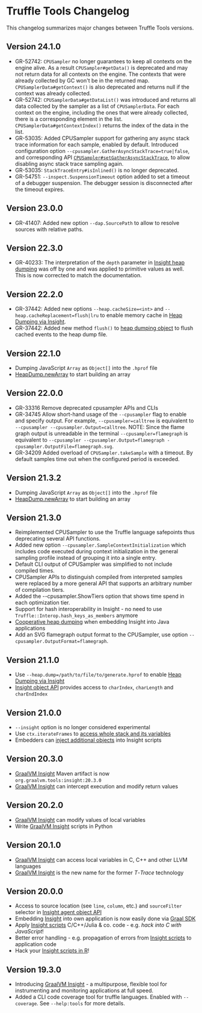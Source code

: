 # Truffle Tools Changelog

This changelog summarizes major changes between Truffle Tools versions.

## Version 24.1.0
* GR-52742: `CPUSampler` no longer guarantees to keep all contexts on the engine alive. As a result `CPUSampler#getData()` is deprecated and may not return data for all contexts on the engine. The contexts that were already collected by GC won't be in the returned map. `CPUSamplerData#getContext()` is also deprecated and returns null if the context was already collected.
* GR-52742: `CPUSamplerData#getDataList()` was introduced and returns all data collected by the sampler as a list of `CPUSamplerData`. For each context on the engine, including the ones that were already collected, there is a corresponding element in the list. `CPUSamplerData#getContextIndex()` returns the index of the data in the list.
* GR-53035: Added CPUSampler support for gathering any async stack trace information for each sample, enabled by default. Introduced configuration option `--cpusampler.GatherAsyncStackTrace=true|false`, and corresponding API [`CPUSampler#setGatherAsyncStackTrace`](https://www.graalvm.org/tools/javadoc/com/oracle/truffle/tools/profiler/CPUSampler.html#setGatherAsyncStackTrace(boolean)), to allow disabling async stack trace sampling again.
* GR-53035: `StackTraceEntry#isInlined()` is no longer deprecated.
* GR-54751: `--inspect.SuspensionTimeout` option added to set a timeout of a debugger suspension. The debugger session is disconnected after the timeout expires.

## Version 23.0.0
* GR-41407: Added new option `--dap.SourcePath` to allow to resolve sources with relative paths.

## Version 22.3.0
* GR-40233: The interpretation of the `depth` parameter in [Insight heap dumping](../docs/tools/insight/Insight-Manual.md#heap-dumping) was off by one and was applied to primitive values as well. This is now corrected to match the documentation.

## Version 22.2.0
* GR-37442: Added new options `--heap.cacheSize=<int>` and `--heap.cacheReplacement=flush|lru` to enable memory cache in [Heap Dumping via Insight](../docs/tools/insight/Insight-Manual.md#heap-dumping-cache). 
* GR-37442: Added new method `flush()` to [heap dumping object](../docs/tools/insight/Insight-Manual.md#heap-dumping) to flush cached events to the heap dump file.

## Version 22.1.0
* Dumping JavaScript `Array` as `Object[]` into the `.hprof` file
* [HeapDump.newArray](https://www.graalvm.org/tools/javadoc/org/graalvm/tools/insight/heap/HeapDump.html) to start building an array

## Version 22.0.0
* GR-33316 Remove deprecated cpusampler APIs and CLIs
* GR-34745 Allow short-hand usage of the `--cpusampler` flag to enable and specify output. For example, `--cpusampler=calltree` is equivalent to `--cpusampler --cpusampler.Output=calltree`. NOTE: Since the flame graph output is unreadable in the terminal `--cpusampler=flamegraph` is equivalent to `--cpusampler --cpusampler.Output=flamegraph -cpusampler.OutputFile=flamegraph.svg`.
* GR-34209 Added overload of `CPUSampler.takeSample` with a timeout. By default samples time out when the configured period is exceeded.

## Version 21.3.2
* Dumping JavaScript `Array` as `Object[]` into the `.hprof` file
* [HeapDump.newArray](https://www.graalvm.org/tools/javadoc/org/graalvm/tools/insight/heap/HeapDump.html) to start building an array

## Version 21.3.0
* Reimplemented CPUSampler to use the Truffle language safepoints thus deprecating several API functions.
* Added new option `--cpusampler.SampleContextInitialization` which includes code executed during context initialization in the general sampling profile instead of grouping it into a single entry.
* Default CLI output of CPUSampler was simplified to not include compiled times.
* CPUSampler APIs to distinguish compiled from interpreted samples were replaced by a more general API that supports an arbitrary number of compilation tiers.
* Added the --cpusampler.ShowTiers option that shows time spend in each optimization tier.
* Support for hash interoperability in Insight - no need to use `Truffle::Interop.hash_keys_as_members` anymore
* [Cooperative heap dumping](https://www.graalvm.org/tools/javadoc/org/graalvm/tools/insight/heap/package-summary.html) when embedding Insight into Java applications
* Add an SVG flamegraph output format to the CPUSampler, use option `--cpusampler.OutputFormat=flamegraph`.


## Version 21.1.0

* Use `--heap.dump=/path/to/file/to/generate.hprof` to enable [Heap Dumping via Insight](docs/Insight-Manual.md#Heap-Dumping)
* [Insight object API](https://www.graalvm.org/tools/javadoc/org/graalvm/tools/insight/Insight.html) provides access to `charIndex`, `charLength` and `charEndIndex`

## Version 21.0.0

* `--insight` option is no longer considered experimental
* Use `ctx.iterateFrames` to [access whole stack and its variables](docs/Insight-Manual.md#Accessing-whole-Stack)
* Embedders can [inject additional objects](docs/Insight-Embedding.md#Extending-Functionality-of-Insight-Scripts) into Insight scripts

## Version 20.3.0

* [GraalVM Insight](docs/Insight.md) Maven artifact is now `org.graalvm.tools:insight:20.3.0`
* [GraalVM Insight](docs/Insight-Manual.md#intercepting--altering-execution) can intercept execution and modify return values

## Version 20.2.0

* [GraalVM Insight](docs/Insight-Manual.md#modifying-local-variables) can modify values of local variables
* Write [GraalVM Insight](docs/Insight-Manual.md#python) scripts in Python

## Version 20.1.0

* [GraalVM Insight](docs/Insight-Manual.md#hack-into-the-c-code) can access local variables in C, C++ and other LLVM languages
* [GraalVM Insight](docs/Insight.md) is the new name for the former *T*-*Trace* technology

## Version 20.0.0
* Access to source location (see `line`, `column`, etc.) and `sourceFilter` selector in [Insight agent object API](https://www.graalvm.org/tools/javadoc/org/graalvm/tools/insight/Insight.html#VERSION)
* Embedding [Insight](docs/Insight-Embedding.md) into own application is now easily done via [Graal SDK](https://www.graalvm.org/tools/javadoc/org/graalvm/tools/insight/Insight.html#ID)
* Apply [Insight scripts](docs/Insight-Manual.md) C/C++/Julia & co. code - e.g. *hack into C with JavaScript*!
* Better error handling - e.g. propagation of errors from [Insight scripts](docs/Insight-Manual.md) to application code
* Hack your [Insight scripts in R](docs/Insight-Manual.md)!

## Version 19.3.0
* Introducing [GraalVM Insight](docs/Insight.md) - a  multipurpose, flexible tool for instrumenting and monitoring applications at full speed.
* Added a CLI code coverage tool for truffle languages. Enabled with `--coverage`. See `--help:tools` for more details.
